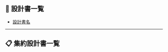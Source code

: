 ## 🔗 設計書一覧

<!-- このPRに関連する設計書のリンクを記載してください -->

* [設計書名](https://docs.google.com/spreadsheets/d/XXXXXXXXXXXXXXXXXXXX/edit)

<!-- 複数の設計書がある場合は、以下のように追加してください -->
<!-- * [機能A設計書](https://docs.google.com/spreadsheets/d/XXXXXXXXXXXXXXXXXXXX/edit) -->
<!-- * [機能B設計書](https://docs.google.com/spreadsheets/d/YYYYYYYYYYYYYYYYYYYY/edit) -->

---

<!-- 以下のセクションは自動的に更新されます -->
## 📋 集約設計書一覧

<!-- このセクションは、同じベースブランチの他のPRがマージされた際に自動的に更新されます -->
<!-- 手動で編集しないでください --> 